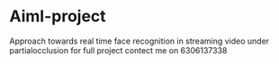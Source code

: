 # Aiml-project
Approach towards real time face recognition in streaming video under partialocclusion
for full project contect me on 6306137338
